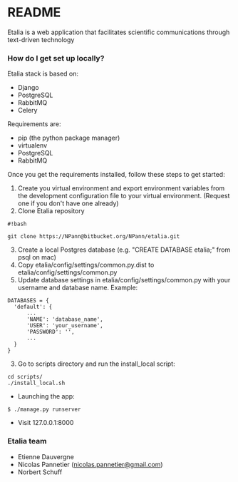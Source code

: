 # README #

Etalia is a web application that facilitates scientific communications through 
text-driven technology 

### How do I get set up locally? ###

Etalia stack is based on: 

* Django 
* PostgreSQL
* RabbitMQ
* Celery

Requirements are: 

* pip (the python package manager)
* virtualenv
* PostgreSQL
* RabbitMQ

Once you get the requirements installed, follow these steps to get started:

1. Create you virtual environment and export environment variables from the 
development configuration file to your virtual environment. 
(Request one if you don't have one already)
2. Clone Etalia repository
```
#!bash

git clone https://NPann@bitbucket.org/NPann/etalia.git
```

3. Create a local Postgres database (e.g. "CREATE DATABASE etalia;" from psql on mac)
4. Copy etalia/config/settings/common.py.dist to etalia/config/settings/common.py
4. Update database settings in etalia/config/settings/common.py with your 
username and database name. Example:
 
```
DATABASES = {
  'default': {
      ...
      'NAME': 'database_name',
      'USER': 'your_username',
      'PASSWORD': '',
      ...
  }
}
```
   
3. Go to scripts directory and run the install_local script:
```
cd scripts/
./install_local.sh
``` 


* Launching the app:

```
$ ./manage.py runserver
```

* Visit 127.0.0.1:8000

### Etalia team ###

* Etienne Dauvergne
* Nicolas Pannetier (nicolas.pannetier@gmail.com)
* Norbert Schuff

